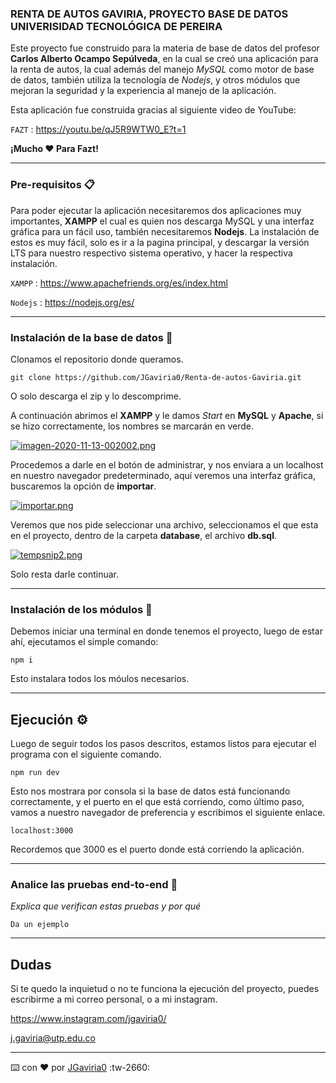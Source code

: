 ### RENTA DE AUTOS GAVIRIA, PROYECTO BASE DE DATOS UNIVERISIDAD TECNOLÓGICA DE PEREIRA

Este proyecto fue construido para la materia de base de datos del profesor **Carlos Alberto Ocampo Sepúlveda**, en la cual se creó una aplicación para la renta de autos, la cual además del manejo *MySQL* como motor de base de datos, también utiliza la tecnología de *Nodejs*, y otros módulos que mejoran la seguridad y la experiencia al manejo de la aplicación.

Esta aplicación fue construida gracias al siguiente video de YouTube:

`FAZT` : <https://youtu.be/qJ5R9WTW0_E?t=1>

**¡Mucho ❤️ Para Fazt!**

------------

### Pre-requisitos 📋

Para poder ejecutar la aplicación necesitaremos dos aplicaciones muy importantes, **XAMPP** el cual es quien nos descarga MySQL y una interfaz gráfica para un fácil uso, también necesitaremos **Nodejs**. La instalación de estos es muy fácil, solo es ir a la pagina principal, y descargar la versión LTS para nuestro respectivo sistema operativo, y hacer la respectiva instalación.

`XAMPP` : <https://www.apachefriends.org/es/index.html>

`Nodejs` : <https://nodejs.org/es/>

------------


### Instalación de la base de datos 🔧


Clonamos el repositorio donde queramos.

```
git clone https://github.com/JGaviria0/Renta-de-autos-Gaviria.git
```
O solo descarga el zip y lo descomprime. 

A continuación abrimos el **XAMPP** y le damos *Start* en **MySQL** y **Apache**, si se hizo correctamente, los nombres se marcarán en verde.

[![imagen-2020-11-13-002002.png](https://i.postimg.cc/Dz0pKKQb/imagen-2020-11-13-002002.png)](https://postimg.cc/Y4cz1Zsp)

Procedemos a darle en el botón de administrar, y nos enviara a un localhost en nuestro navegador predeterminado, aquí veremos una interfaz gráfica, buscaremos la opción de **importar**. 

[![importar.png](https://i.postimg.cc/y8dyDyDM/importar.png)](https://postimg.cc/qzP3YnXw)

Veremos que nos pide seleccionar una archivo, seleccionamos el que esta en el proyecto, dentro de la carpeta **database**, el archivo **db.sql**.

[![tempsnip2.png](https://i.postimg.cc/gkv3rBct/tempsnip2.png)](https://postimg.cc/9rQDnb7y)

Solo resta darle continuar.

------------

### Instalación de los módulos  🔧

Debemos iniciar una terminal en donde tenemos el proyecto, luego de estar ahí, ejecutamos el simple comando:

```
npm i
```
Esto instalara todos los móulos necesarios. 

------------

## Ejecución ⚙️ 

Luego de seguir todos los pasos descritos, estamos listos para ejecutar el programa con el siguiente comando.

```
npm run dev
``` 

Esto nos mostrara por consola si la base de datos está funcionando correctamente, y el puerto en el que está corriendo, como último paso, vamos a nuestro navegador de preferencia y escribimos el siguiente enlace. 
```
localhost:3000
```
Recordemos que 3000 es el puerto donde está corriendo la aplicación.

------------

### Analice las pruebas end-to-end 🔩

_Explica que verifican estas pruebas y por qué_

```
Da un ejemplo
```

------------

## Dudas

Si te quedo la inquietud o no te funciona la ejecución del proyecto, puedes escribirme a mi correo personal, o a mi instagram. 

<https://www.instagram.com/jgaviria0/>

<j.gaviria@utp.edu.co>



---
⌨️ con ❤️ por [JGaviria0](https://github.com/JGaviria0) :tw-2660: